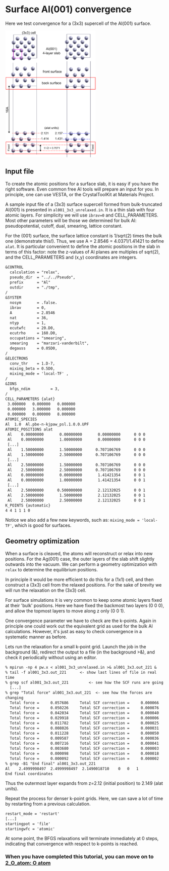 # Surface Al(001) convergence

Here we test convergence for a (3x3) supercell of the Al(001) surface.

<img src="Ref/al001_O_geometry.png" height="400"/>

## Input file

To create the atomic positions for a surface slab, it is easy if you have the right software. Even common free AI tools will prepare an input for you. In principle, one can use VESTA, or the CrystalToolKit at Materials Project.

A sample input file of a (3x3) surface supercell formed from bulk-truncated Al(001) is presented in `al001_3x3_unrelaxed.in`. It is a thin slab with four atomic layers.
For simplicity we will use `ibrav=0` and CELL_PARAMETERS.
Most other parameters will be those we determined for bulk Al: pseudopotential, cutoff, dual, smearing, lattice constant. 

For the (001) surface, the surface lattice constant is 1/sqrt(2) times the bulk one (demonstrate this!). Thus, we use A = 2.8546 = 4.0371/1.41421 to define `alat`. It is particular convenient to define the atomic positions in the slab in terms of this factor: note the z-values of Al planes are multiples of sqrt(2), and the CELL_PARAMETERS and (x,y) coordinates are integers.

   ```
   &CONTROL
     calculation = "relax",
     pseudo_dir  = "../../Pseudo",
     prefix      = "Al"
     outdir      = "./tmp",
   /
   &SYSTEM
     nosym       = .false.
     ibrav       = 0,
     A           = 2.8546 
     nat         = 36,
     ntyp        = 1,
     ecutwfc     = 20.D0,
     ecutrho     = 160.D0,
     occupations = "smearing",
     smearing    = "marzari-vanderbilt",
     degauss     = 0.05D0,
   /
   &ELECTRONS
     conv_thr    = 1.D-7,
     mixing_beta = 0.5D0,
     mixing_mode = 'local-TF' ,
   /
   &IONS
     bfgs_ndim         = 3,
   /
   CELL_PARAMETERS {alat}
    3.000000   0.000000   0.000000 
    0.000000   3.000000   0.000000 
    0.000000   0.000000   8.000000 
   ATOMIC_SPECIES
   Al  1.0  Al.pbe-n-kjpaw_psl.1.0.0.UPF
   ATOMIC_POSITIONS alat
    Al    0.00000000       0.00000000       0.00000000      0 0 0
    Al    0.00000000       1.00000000       0.00000000      0 0 0
    [...]
    Al    1.50000000       1.50000000      0.707106769      0 0 0
    Al    1.50000000       2.50000000      0.707106769      0 0 0
    [...]
    Al    2.50000000       1.50000000      0.707106769      0 0 0
    Al    2.50000000       2.50000000      0.707106769      0 0 0
    Al    0.00000000       0.00000000       1.41421354      0 0 1
    Al    0.00000000       1.00000000       1.41421354      0 0 1
    [...]
    Al    2.50000000      0.500000000       2.12132025      0 0 1
    Al    2.50000000       1.50000000       2.12132025      0 0 1
    Al    2.50000000       2.50000000       2.12132025      0 0 1
   K_POINTS {automatic}
   4 4 1 1 1 0
   ```
   Notice we also add a few new keywords, such as: `mixing_mode = 'local-TF'`, which is good for surfaces.

## Geometry optimization

When a surface is cleaved, the atoms will reconstruct or relax into new positions. For the Ag(001) case, the outer layers of the slab shift slightly outwards into the vacuum. We can perform a geometry optimization with `relax` to determine the equilibrium positions.

In principle it would be more efficient to do this for a (1x1) cell, and then construct a (3x3) cell from the relaxed positions. For the sake of brevity we will run the relaxation on the (3x3) cell. 

For surface simulations it is very common to keep some atomic layers fixed at their 'bulk' positions. Here we have fixed the backmost two layers (0 0 0), and allow the topmost layers to move along z only (0 0 1). 

One convergence parameter we have to check are the k-points. Again in principle one could work out the equivalent grid as used for the bulk Al calculations. However, it's just as easy to check convergence in a systematic manner as before.

Lets run the relaxation for a small k-point grid. Launch the job in the background (&), redirect the output to a file (in the background >&), and check it periodically without using an editor.
   ```
   % mpirun -np 4 pw.x < al001_3x3_unrelaxed.in >& al001_3x3.out_221 &
   % tail -f al001_3x3.out_221		<- show last lines of file in real time
   % grep scf al001_3x3.out_221         <- see how the SCF runs are going
     [...]
   % grep "Total force" al001_3x3.out_221  <- see how the forces are changing
     Total force =     0.057686     Total SCF correction =     0.000066
     Total force =     0.050226     Total SCF correction =     0.000076
     Total force =     0.042034     Total SCF correction =     0.000040
     Total force =     0.029918     Total SCF correction =     0.000006
     Total force =     0.011782     Total SCF correction =     0.000025
     Total force =     0.008026     Total SCF correction =     0.000031
     Total force =     0.011228     Total SCF correction =     0.000050
     Total force =     0.009587     Total SCF correction =     0.000036
     Total force =     0.007216     Total SCF correction =     0.000041
     Total force =     0.003680     Total SCF correction =     0.000003
     Total force =     0.000098     Total SCF correction =     0.000018
     Total force =     0.000092     Total SCF correction =     0.000002
   % grep -B1 "End final" al001_3x3.out_221
   Al    2.4999998497  2.4999998497  2.1490018710    0   0   1
   End final coordinates
   ```
   Thus the outermost layer expands from z=2.12 (initial position) to 2.149 (alat units).


   Repeat the process for denser k-point grids. Here, we can save a lot of time by restarting from a previous calculation.
   ```
   restart_mode = 'restart'
   [...]
   startingpot = 'file'
   startingwfc = 'atomic'
   ```

   At some point, the BFGS relaxations will terminate immediately at 0 steps, indicating that convergence with respect to k-points is reached.


### When you have completed this tutorial, you can move on to [2_O_atom: O atom](../2_O_atom)
